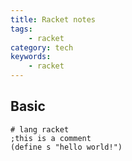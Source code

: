 ```yaml
---
title: Racket notes
tags:
    - racket
category: tech
keywords:
    - racket
---
```


## Basic

```racket
# lang racket
;this is a comment
(define s "hello world!")
```
<!--stackedit_data:
eyJoaXN0b3J5IjpbLTMzMDI0MTk2OCwtMTk5MjE3MTY4MF19
-->